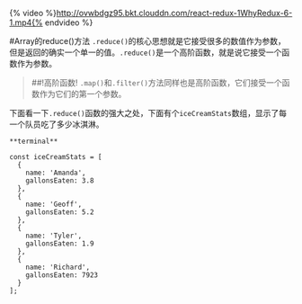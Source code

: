 {% video %}http://ovwbdgz95.bkt.clouddn.com/react-redux-1WhyRedux-6-1.mp4{% endvideo %}

#Array的reduce()方法
`.reduce()`的核心思想就是它接受很多的数值作为参数，但是返回的确实一个单一的值。`.reduce()`是一个高阶函数，就是说它接受一个函数作为参数。

>##!高阶函数!
>`.map()`和`.filter()`方法同样也是高阶函数，它们接受一个函数作为它们的第一个参数。

下面看一下`.reduce()`函数的强大之处，下面有个`iceCreamStats`数组，显示了每一个队员吃了多少冰淇淋。
```
**terminal**

const iceCreamStats = [
  {
    name: 'Amanda',
    gallonsEaten: 3.8
  },
  {
    name: 'Geoff',
    gallonsEaten: 5.2
  },
  {
    name: 'Tyler',
    gallonsEaten: 1.9
  },
  {
    name: 'Richard',
    gallonsEaten: 7923
  }
];
```